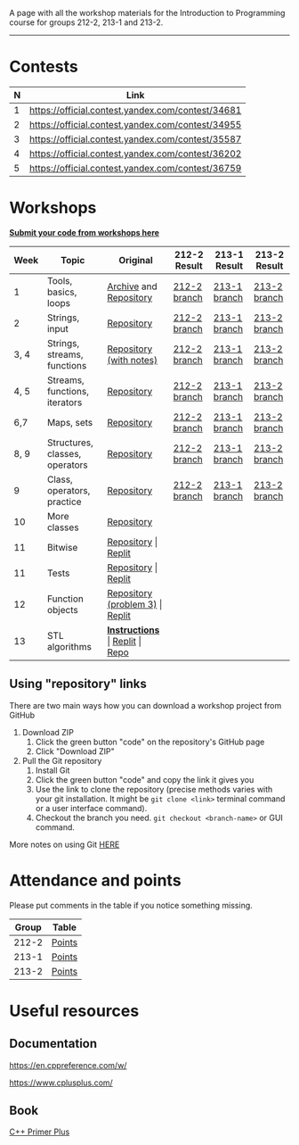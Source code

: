 A page with all the workshop materials for the Introduction to Programming course for groups 212-2, 213-1 and 213-2.

-----
# Contests

| N | Link |
|---|------|
| 1 | https://official.contest.yandex.com/contest/34681 |
| 2 | https://official.contest.yandex.com/contest/34955 |
| 3 | https://official.contest.yandex.com/contest/35587 |
| 4 | https://official.contest.yandex.com/contest/36202 |
| 5 | https://official.contest.yandex.com/contest/36759 |



# Workshops

[**Submit your code from workshops here**](https://forms.gle/Gmsvd6ujt7nq7zgx7)


| Week | Topic | Original | 212-2 Result | 213-1 Result | 213-2 Result |
|------|-------|----------|--------------|--------------|--------------|
| 1    | Tools, basics, loops | [Archive](https://bit.ly/dsba-z-week1) and [Repository](https://github.com/dsba-z/week1cpp2021) | [212-2 branch](https://github.com/dsba-z/week1cpp2021/tree/212-2) | [213-1 branch](https://github.com/dsba-z/week1cpp2021/tree/213-1) | [213-2 branch](https://github.com/dsba-z/week1cpp2021/tree/213-2) | 
| 2    | Strings, input | [Repository](https://github.com/dsba-z/week2cpp2021) | [212-2 branch](https://github.com/dsba-z/week2cpp2021/tree/212-2) | [213-1 branch](https://github.com/dsba-z/week2cpp2021/tree/213-1) | [213-2 branch](https://github.com/dsba-z/week2cpp2021/tree/213-2) | 
| 3, 4    | Strings, streams, functions | [Repository (with notes)](https://github.com/dsba-z/week3cpp2021/tree/master) | [212-2 branch](https://github.com/dsba-z/week3cpp2021/tree/212-2)  | [213-1 branch](https://github.com/dsba-z/week3cpp2021/tree/213-1)  | [213-2 branch](https://github.com/dsba-z/week3cpp2021/tree/213-2) |
| 4, 5    | Streams, functions, iterators | [Repository](https://github.com/dsba-z/week4cpp2021) | [212-2 branch](https://github.com/dsba-z/week4cpp2021/tree/212-2)  | [213-1 branch](https://github.com/dsba-z/week4cpp2021/tree/213-1)  | [213-2 branch](https://github.com/dsba-z/week4cpp2021/tree/213-2) |
| 6,7 | Maps, sets | [Repository](https://github.com/dsba-z/week6cpp2021) | [212-2 branch](https://github.com/dsba-z/week6cpp2021/tree/212-2)  | [213-1 branch](https://github.com/dsba-z/week6cpp2021/tree/213-1)  | [213-2 branch](https://github.com/dsba-z/week6cpp2021/tree/213-2) ||
| 8, 9 | Structures, classes, operators | [Repository](https://github.com/dsba-z/week8cpp2021) | [212-2 branch](https://github.com/dsba-z/week8cpp2021/tree/212-2)  |  [213-1 branch](https://github.com/dsba-z/week8cpp2021/tree/213-1)  |  [213-2 branch](https://github.com/dsba-z/week8cpp2021/tree/213-2)  |
| 9 | Class, operators, practice | [Repository](https://github.com/dsba-z/week9cpp2021-vector) | [212-2 branch](https://github.com/dsba-z/week9cpp2021-vector/tree/212-2)  |  [213-1 branch](https://github.com/dsba-z/week9cpp2021-vector/tree/213-1)  |  [213-2 branch](https://github.com/dsba-z/week9cpp2021-vector/tree/213-2)  |
| 10 | More classes | [Repository](https://github.com/dsba-z/week10cpp2021) | | | |
| 11 | Bitwise | [Repository](https://github.com/dsba-z/week11cpp2021) \| [Replit](https://replit.com/@l8doku/Workshop24BitwiseFunctions) | | | |
| 11 | Tests | [Repository](https://github.com/dsba-z/week11cpp2021tests) \| [Replit](https://replit.com/@l8doku/Workshop24BitwiseTests)| | | |
| 12 | Function objects | [Repository (problem 3)](https://github.com/dsba-z/week11cpp2021) \| [Replit](https://replit.com/@l8doku/Workshop23FunctionObjects) | | | |
| 13 | STL algorithms | [**Instructions**](workshops25-26.pdf) \| [Replit](https://replit.com/@l8doku/Workshop23FunctionObjects) \|  [Repo](https://github.com/dsba-z/week13cpp2021)| | | |


## Using "repository" links

There are two main ways how you can download a workshop project from GitHub

1. Download ZIP
    1. Click the green button "code" on the repository's GitHub page
    2. Click "Download ZIP"
1. Pull the Git repository
    1. Install Git
    2. Click the green button "code" and copy the link it gives you
    3. Use the link to clone the repository (precise methods varies with your git installation. It might be `git clone <link>` terminal command or a user interface command).
    4. Checkout the branch you need. `git checkout <branch-name>` or GUI command.

More notes on using Git [HERE](https://github.com/dsba-z/workshops/blob/master/git-guide.md)


# Attendance and points

Please put comments in the table if you notice something missing.

| Group | Table |
|-------|-------|
|  212-2    | [Points](https://docs.google.com/spreadsheets/d/1XrtCmIaGam3btyetFJSMddWAoioAZjAyp22Tb4_u1rw) |
|  213-1    | [Points](https://docs.google.com/spreadsheets/d/1gEqq49UKkRkQQ3AIN4JzsjqbYVgg3Ixsq5G9vrEC-UM) |
|  213-2    | [Points](https://docs.google.com/spreadsheets/d/1ldPHDAlyLtySXK89lOq1EfpqADFTqaJUkaIkFSykrFs) |

# Useful resources

## Documentation

https://en.cppreference.com/w/

https://www.cplusplus.com/

## Book

[C++ Primer Plus](https://www.pearson.com/store/p/c-primer-plus/P100000930797/9780321776402)


